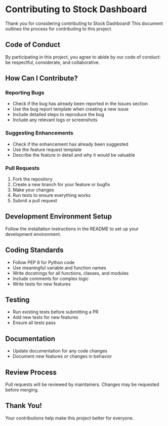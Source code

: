# Contributing to Stock Dashboard

Thank you for considering contributing to Stock Dashboard! This document outlines the process for contributing to this project.

## Code of Conduct

By participating in this project, you agree to abide by our code of conduct: be respectful, considerate, and collaborative.

## How Can I Contribute?

### Reporting Bugs

- Check if the bug has already been reported in the Issues section
- Use the bug report template when creating a new issue
- Include detailed steps to reproduce the bug
- Include any relevant logs or screenshots

### Suggesting Enhancements

- Check if the enhancement has already been suggested
- Use the feature request template
- Describe the feature in detail and why it would be valuable

### Pull Requests

1. Fork the repository
2. Create a new branch for your feature or bugfix
3. Make your changes
4. Run tests to ensure everything works
5. Submit a pull request

## Development Environment Setup

Follow the installation instructions in the README to set up your development environment.

## Coding Standards

- Follow PEP 8 for Python code
- Use meaningful variable and function names
- Write docstrings for all functions, classes, and modules
- Include comments for complex logic
- Write tests for new features

## Testing

- Run existing tests before submitting a PR
- Add new tests for new features
- Ensure all tests pass

## Documentation

- Update documentation for any code changes
- Document new features or changes in behavior

## Review Process

Pull requests will be reviewed by maintainers. Changes may be requested before merging.

## Thank You!

Your contributions help make this project better for everyone.